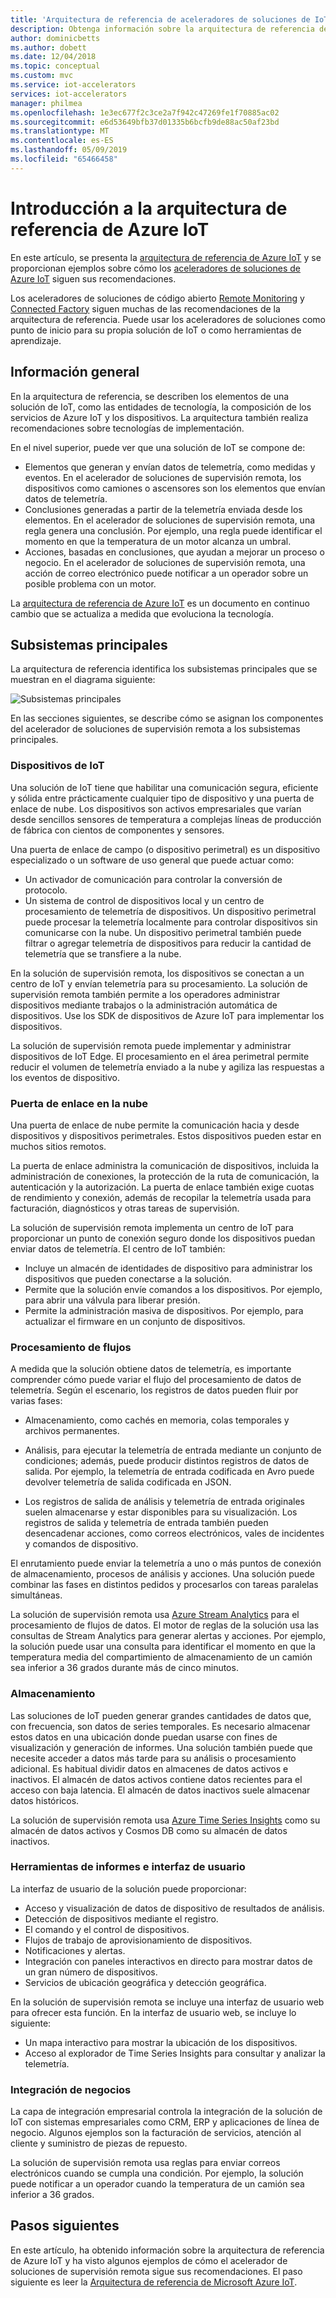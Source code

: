 ```yaml
---
title: 'Arquitectura de referencia de aceleradores de soluciones de IoT: Azure | Microsoft Docs'
description: Obtenga información sobre la arquitectura de referencia de los aceleradores de soluciones de IoT de Azure. Los aceleradores de soluciones existentes aprovechan esta arquitectura de referencia. También puede usar la arquitectura de referencia al crear sus propias soluciones de IoT personalizadas.
author: dominicbetts
ms.author: dobett
ms.date: 12/04/2018
ms.topic: conceptual
ms.custom: mvc
ms.service: iot-accelerators
services: iot-accelerators
manager: philmea
ms.openlocfilehash: 1e3ec677f2c3ce2a7f942c47269fe1f70885ac02
ms.sourcegitcommit: e6d53649bfb37d01335b6bcfb9de88ac50af23bd
ms.translationtype: MT
ms.contentlocale: es-ES
ms.lasthandoff: 05/09/2019
ms.locfileid: "65466458"
---
```

# <a name="introduction-to-the-azure-iot-reference-architecture"></a>Introducción a la arquitectura de referencia de Azure IoT

En este artículo, se presenta la [arquitectura de referencia de Azure IoT](https://aka.ms/iotrefarchitecture) y se proporcionan ejemplos sobre cómo los [aceleradores de soluciones de Azure IoT](about-iot-accelerators.md) siguen sus recomendaciones.

Los aceleradores de soluciones de código abierto [Remote Monitoring](iot-accelerators-remote-monitoring-sample-walkthrough.md) y [Connected Factory](iot-accelerators-connected-factory-sample-walkthrough.md) siguen muchas de las recomendaciones de la arquitectura de referencia. Puede usar los aceleradores de soluciones como punto de inicio para su propia solución de IoT o como herramientas de aprendizaje.

## <a name="overview"></a>Información general

En la arquitectura de referencia, se describen los elementos de una solución de IoT, como las entidades de tecnología, la composición de los servicios de Azure IoT y los dispositivos. La arquitectura también realiza recomendaciones sobre tecnologías de implementación.

En el nivel superior, puede ver que una solución de IoT se compone de:

* Elementos que generan y envían datos de telemetría, como medidas y eventos. En el acelerador de soluciones de supervisión remota, los dispositivos como camiones o ascensores son los elementos que envían datos de telemetría.
* Conclusiones generadas a partir de la telemetría enviada desde los elementos. En el acelerador de soluciones de supervisión remota, una regla genera una conclusión. Por ejemplo, una regla puede identificar el momento en que la temperatura de un motor alcanza un umbral.
* Acciones, basadas en conclusiones, que ayudan a mejorar un proceso o negocio. En el acelerador de soluciones de supervisión remota, una acción de correo electrónico puede notificar a un operador sobre un posible problema con un motor.

La [arquitectura de referencia de Azure IoT](https://aka.ms/iotrefarchitecture) es un documento en continuo cambio que se actualiza a medida que evoluciona la tecnología.

## <a name="core-subsystems"></a>Subsistemas principales

La arquitectura de referencia identifica los subsistemas principales que se muestran en el diagrama siguiente:

![Subsistemas principales](media/iot-accelerators-architecture-overview/coresubsystems1.png)

En las secciones siguientes, se describe cómo se asignan los componentes del acelerador de soluciones de supervisión remota a los subsistemas principales.

### <a name="iot-devices"></a>Dispositivos de IoT

Una solución de IoT tiene que habilitar una comunicación segura, eficiente y sólida entre prácticamente cualquier tipo de dispositivo y una puerta de enlace de nube. Los dispositivos son activos empresariales que varían desde sencillos sensores de temperatura a complejas líneas de producción de fábrica con cientos de componentes y sensores.

Una puerta de enlace de campo (o dispositivo perimetral) es un dispositivo especializado o un software de uso general que puede actuar como:

* Un activador de comunicación para controlar la conversión de protocolo.
* Un sistema de control de dispositivos local y un centro de procesamiento de telemetría de dispositivos. Un dispositivo perimetral puede procesar la telemetría localmente para controlar dispositivos sin comunicarse con la nube. Un dispositivo perimetral también puede filtrar o agregar telemetría de dispositivos para reducir la cantidad de telemetría que se transfiere a la nube.

En la solución de supervisión remota, los dispositivos se conectan a un centro de IoT y envían telemetría para su procesamiento. La solución de supervisión remota también permite a los operadores administrar dispositivos mediante trabajos o la administración automática de dispositivos. Use los SDK de dispositivos de Azure IoT para implementar los dispositivos.

La solución de supervisión remota puede implementar y administrar dispositivos de IoT Edge. El procesamiento en el área perimetral permite reducir el volumen de telemetría enviado a la nube y agiliza las respuestas a los eventos de dispositivo.

### <a name="cloud-gateway"></a>Puerta de enlace en la nube

Una puerta de enlace de nube permite la comunicación hacia y desde dispositivos y dispositivos perimetrales. Estos dispositivos pueden estar en muchos sitios remotos.

La puerta de enlace administra la comunicación de dispositivos, incluida la administración de conexiones, la protección de la ruta de comunicación, la autenticación y la autorización. La puerta de enlace también exige cuotas de rendimiento y conexión, además de recopilar la telemetría usada para facturación, diagnósticos y otras tareas de supervisión.

La solución de supervisión remota implementa un centro de IoT para proporcionar un punto de conexión seguro donde los dispositivos puedan enviar datos de telemetría. El centro de IoT también:

* Incluye un almacén de identidades de dispositivo para administrar los dispositivos que pueden conectarse a la solución.
* Permite que la solución envíe comandos a los dispositivos. Por ejemplo, para abrir una válvula para liberar presión.
* Permite la administración masiva de dispositivos. Por ejemplo, para actualizar el firmware en un conjunto de dispositivos.

### <a name="stream-processing"></a>Procesamiento de flujos

A medida que la solución obtiene datos de telemetría, es importante comprender cómo puede variar el flujo del procesamiento de datos de telemetría. Según el escenario, los registros de datos pueden fluir por varias fases:

* Almacenamiento, como cachés en memoria, colas temporales y archivos permanentes.

* Análisis, para ejecutar la telemetría de entrada mediante un conjunto de condiciones; además, puede producir distintos registros de datos de salida. Por ejemplo, la telemetría de entrada codificada en Avro puede devolver telemetría de salida codificada en JSON.

* Los registros de salida de análisis y telemetría de entrada originales suelen almacenarse y estar disponibles para su visualización. Los registros de salida y telemetría de entrada también pueden desencadenar acciones, como correos electrónicos, vales de incidentes y comandos de dispositivo.

El enrutamiento puede enviar la telemetría a uno o más puntos de conexión de almacenamiento, procesos de análisis y acciones. Una solución puede combinar las fases en distintos pedidos y procesarlos con tareas paralelas simultáneas.

La solución de supervisión remota usa [Azure Stream Analytics](/azure/stream-analytics/) para el procesamiento de flujos de datos. El motor de reglas de la solución usa las consultas de Stream Analytics para generar alertas y acciones. Por ejemplo, la solución puede usar una consulta para identificar el momento en que la temperatura media del compartimiento de almacenamiento de un camión sea inferior a 36 grados durante más de cinco minutos.

### <a name="storage"></a>Almacenamiento

Las soluciones de IoT pueden generar grandes cantidades de datos que, con frecuencia, son datos de series temporales. Es necesario almacenar estos datos en una ubicación donde puedan usarse con fines de visualización y generación de informes. Una solución también puede que necesite acceder a datos más tarde para su análisis o procesamiento adicional. Es habitual dividir datos en almacenes de datos activos e inactivos. El almacén de datos activos contiene datos recientes para el acceso con baja latencia. El almacén de datos inactivos suele almacenar datos históricos.

La solución de supervisión remota usa [Azure Time Series Insights](/azure/time-series-insights/) como su almacén de datos activos y Cosmos DB como su almacén de datos inactivos.

### <a name="ui-and-reporting-tools"></a>Herramientas de informes e interfaz de usuario

La interfaz de usuario de la solución puede proporcionar:

* Acceso y visualización de datos de dispositivo de resultados de análisis.
* Detección de dispositivos mediante el registro.
* El comando y el control de dispositivos.
* Flujos de trabajo de aprovisionamiento de dispositivos.
* Notificaciones y alertas.
* Integración con paneles interactivos en directo para mostrar datos de un gran número de dispositivos.  
* Servicios de ubicación geográfica y detección geográfica.

En la solución de supervisión remota se incluye una interfaz de usuario web para ofrecer esta función. En la interfaz de usuario web, se incluye lo siguiente:

* Un mapa interactivo para mostrar la ubicación de los dispositivos.
* Acceso al explorador de Time Series Insights para consultar y analizar la telemetría.

### <a name="business-integration"></a>Integración de negocios

La capa de integración empresarial controla la integración de la solución de IoT con sistemas empresariales como CRM, ERP y aplicaciones de línea de negocio. Algunos ejemplos son la facturación de servicios, atención al cliente y suministro de piezas de repuesto.

La solución de supervisión remota usa reglas para enviar correos electrónicos cuando se cumpla una condición. Por ejemplo, la solución puede notificar a un operador cuando la temperatura de un camión sea inferior a 36 grados.

## <a name="next-steps"></a>Pasos siguientes

En este artículo, ha obtenido información sobre la arquitectura de referencia de Azure IoT y ha visto algunos ejemplos de cómo el acelerador de soluciones de supervisión remota sigue sus recomendaciones. El paso siguiente es leer la [Arquitectura de referencia de Microsoft Azure IoT](https://aka.ms/iotrefarchitecture).